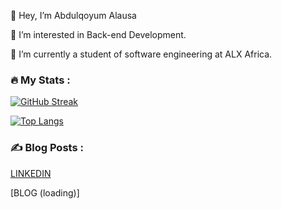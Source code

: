 👋 Hey, I’m Abdulqoyum Alausa

👀 I’m interested in Back-end Development.

🌱 I’m currently a student of software engineering at ALX Africa.

### :fire: My Stats :
[![GitHub Streak](http://github-readme-streak-stats.herokuapp.com?user=Alausa2001&theme=dark&background=000000)](https://git.io/streak-stats)

[![Top Langs](https://github-readme-stats.vercel.app/api/top-langs/?username=Alausa2001)](https://github.com/anuraghazra/github-readme-stats)

### :writing_hand: Blog Posts :
[LINKEDIN](https://linkedin.com/in/abdulqoyum-alausa-382a57239)





[BLOG (loading)]
